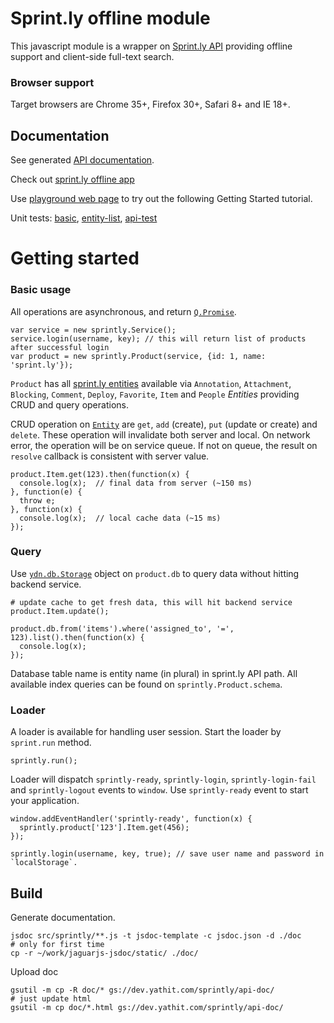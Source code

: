 Sprint.ly offline module
========================

This javascript module is a wrapper on [Sprint.ly API](https://sprintly.uservoice.com/knowledgebase/topics/15784-api) providing offline support and client-side full-text search.

### Browser support

Target browsers are Chrome 35+, Firefox 30+, Safari 8+ and IE 18+. 

    
Documentation
-------------

See generated [API documentation](http://dev.yathit.com/sprintly/api-doc/index.html).

Check out [sprint.ly offline app](http://yathit.github.io/sprintly-service/sprintly-offline-app.html)

Use [playground web page](http://yathit.github.io/sprintly-service/playground.html) to try out the following Getting Started tutorial.

Unit tests: [basic](http://yathit.github.io/sprintly-service/test/test_basic.html), [entity-list](http://yathit.github.io/sprintly-service/test/entity-list-test.html), [api-test](http://yathit.github.io/sprintly-service/test/api-test.html)

Getting started
===============

### Basic usage

All operations are asynchronous, and return [`Q.Promise`](https://github.com/kriskowal/q/wiki/API-Reference).  

    var service = new sprintly.Service();
    service.login(username, key); // this will return list of products after successful login
    var product = new sprintly.Product(service, {id: 1, name: 'sprint.ly'});
    
`Product` has all [sprint.ly entities](https://sprintly.uservoice.com/knowledgebase/topics/15784-api) available via `Annotation`, `Attachment`, `Blocking`, `Comment`, `Deploy`, `Favorite`, `Item` and `People` _Entities_ providing CRUD and query operations.

CRUD operation on [`Entity`](http://dev.yathit.com/sprintly/api-doc/sprintly.Entity.html) are `get`, `add` (create), `put` (update or create) and `delete`. These operation will invalidate both server and local. On network error, the operation will be on service queue. If not on queue, the result on `resolve` callback is consistent with server value.
    
    product.Item.get(123).then(function(x) {
      console.log(x);  // final data from server (~150 ms)
    }, function(e) {
      throw e;        
    }, function(x) {
      console.log(x);  // local cache data (~15 ms)
    });
    
### Query    
    
Use [`ydn.db.Storage`](http://dev.yathit.com/api-reference/ydn-db/storage.html) object on `product.db` to query data without hitting backend service.

    # update cache to get fresh data, this will hit backend service
    product.Item.update();
    
    product.db.from('items').where('assigned_to', '=', 123).list().then(function(x) {
      console.log(x);
    });
    
Database table name is entity name (in plural) in sprint.ly API path. All available index queries can be found on `sprintly.Product.schema`.  
 
### Loader
 
A loader is available for handling user session. Start the loader by `sprint.run` method.
 
    sprintly.run(); 
    
Loader will dispatch `sprintly-ready`, `sprintly-login`, `sprintly-login-fail` and `sprintly-logout` events to `window`. Use `sprintly-ready` event to start your application.
  
    window.addEventHandler('sprintly-ready', function(x) {
      sprintly.product['123'].Item.get(456);
    });

    sprintly.login(username, key, true); // save user name and password in `localStorage`.
    

Build
-----

Generate documentation.

    jsdoc src/sprintly/**.js -t jsdoc-template -c jsdoc.json -d ./doc
    # only for first time
    cp -r ~/work/jaguarjs-jsdoc/static/ ./doc/
    
Upload doc

    gsutil -m cp -R doc/* gs://dev.yathit.com/sprintly/api-doc/
    # just update html
    gsutil -m cp doc/*.html gs://dev.yathit.com/sprintly/api-doc/
    
    
